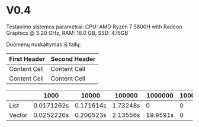 # V0.4
Testavimo sistemos parametrai: CPU: AMD Ryzen 7 5800H with Radeon Graphics @ 3.20 GHz, RAM: 16.0 GB, SSD: 476GB

Duomenų nuskaitymas iš failų:

| First Header  | Second Header |
| ------------- | ------------- |
| Content Cell  | Content Cell  |
| Content Cell  | Content Cell  |

|       |       1000 |     10000 |   100000 |  1000000 | 10000000 |
|   --- |        --- |      ---  |     ---  |    ---   |    ---   |
| List  | 0.0171262s | 0.171614s | 1.73248s |        0 |    0     |
| Vector| 0.0252226s | 0.200523s | 2.13556s | 19.9591s |    0     |
